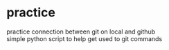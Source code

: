 # practice
practice connection between git on local and github <br />
simple python script to help get used to git commands
